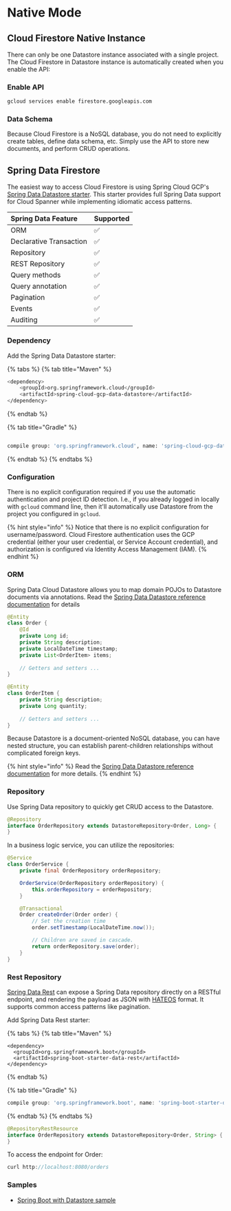 # Native Mode

## Cloud Firestore Native Instance

There can only be one Datastore instance associated with a single project. The Cloud Firestore in Datastore instance is automatically created when you enable the API:

### Enable API

```bash
gcloud services enable firestore.googleapis.com
```

### Data Schema

Because Cloud Firestore is a NoSQL database, you do not need to explicitly create tables, define data schema, etc. Simply use the API to store new documents, and perform CRUD operations.

## Spring Data Firestore

The easiest way to access Cloud Firestore is using Spring Cloud GCP's [Spring Data Datastore starter](https://cloud.spring.io/spring-cloud-static/spring-cloud-gcp/1.2.2.RELEASE/reference/html/#spring-data-cloud-datastore). This starter provides full Spring Data support for Cloud Spanner while implementing idiomatic access patterns.

| Spring Data Feature | Supported |
| :--- | :--- |
| ORM | ✅ |
| Declarative Transaction | ✅ |
| Repository | ✅ |
| REST Repository | ✅ |
| Query methods | ✅ |
| Query annotation | ✅ |
| Pagination | ✅ |
| Events | ✅ |
| Auditing | ✅ |

### Dependency

Add the Spring Data Datastore starter:

{% tabs %}
{% tab title="Maven" %}
```bash
<dependency>
    <groupId>org.springframework.cloud</groupId>
    <artifactId>spring-cloud-gcp-data-datastore</artifactId>
</dependency>
```
{% endtab %}

{% tab title="Gradle" %}
```bash

compile group: 'org.springframework.cloud', name: 'spring-cloud-gcp-data-spanner'
```
{% endtab %}
{% endtabs %}

### Configuration

There is no explicit configuration required if you use the automatic authentication and project ID detection. I.e., if you already logged in locally with `gcloud` command line, then it'll automatically use Datastore from the project you configured in `gcloud`.

{% hint style="info" %}
Notice that there is no explicit configuration for username/password. Cloud Firestore authentication uses the GCP credential \(either your user credential, or Service Account credential\), and authorization is configured via Identity Access Management \(IAM\).
{% endhint %}

### ORM

Spring Data Cloud Datastore allows you to map domain POJOs to Datastore documents via annotations. Read the [Spring Data Datastore reference documentation](https://cloud.spring.io/spring-cloud-static/spring-cloud-gcp/1.2.2.RELEASE/reference/html/#object-mapping-2) for details  

```java
@Entity
class Order {
	@Id
	private Long id;
	private String description;
	private LocalDateTime timestamp;
	private List<OrderItem> items;
	
	// Getters and setters ...
}

@Entity
class OrderItem {
	private String description;
	private Long quantity;
	
	// Getters and setters ...
}
```

Because Datastore is a document-oriented NoSQL database, you can have nested structure, you can establish parent-children relationships without complicated foreign keys.

{% hint style="info" %}
Read the [Spring Data Datastore reference documentation](https://cloud.spring.io/spring-cloud-static/spring-cloud-gcp/1.2.2.RELEASE/reference/html/#object-mapping-2) for more details.
{% endhint %}

### Repository

Use Spring Data repository to quickly get CRUD access to the Datastore.

```java
@Repository
interface OrderRepository extends DatastoreRepository<Order, Long> {
}
```

In a business logic service, you can utilize the repositories:

```java
@Service
class OrderService {
	private final OrderRepository orderRepository;

	OrderService(OrderRepository orderRepository) {
		this.orderRepository = orderRepository;
	}

	@Transactional
	Order createOrder(Order order) {
		// Set the creation time
		order.setTimestamp(LocalDateTime.now());

		// Children are saved in cascade.
		return orderRepository.save(order);
	}
}
```

### Rest Repository

[Spring Data Rest](https://spring.io/projects/spring-data-rest) can expose a Spring Data repository directly on a RESTful endpoint, and rendering the payload as JSON with [HATEOS](https://en.wikipedia.org/wiki/HATEOAS) format. It supports common access patterns like pagination.

Add Spring Data Rest starter:

{% tabs %}
{% tab title="Maven" %}
```markup
<dependency>
  <groupId>org.springframework.boot</groupId>
  <artifactId>spring-boot-starter-data-rest</artifactId>
</dependency>
```
{% endtab %}

{% tab title="Gradle" %}
```groovy
compile group: 'org.springframework.boot', name: 'spring-boot-starter-data-rest'
```
{% endtab %}
{% endtabs %}

```java
@RepositoryRestResource
interface OrderRepository extends DatastoreRepository<Order, String> {
}
```

To access the endpoint for Order:

```java
curl http://localhost:8080/orders
```

### Samples

* [Spring Boot with Datastore sample](https://github.com/spring-cloud/spring-cloud-gcp/tree/master/spring-cloud-gcp-samples/spring-cloud-gcp-data-datastore-sample)

